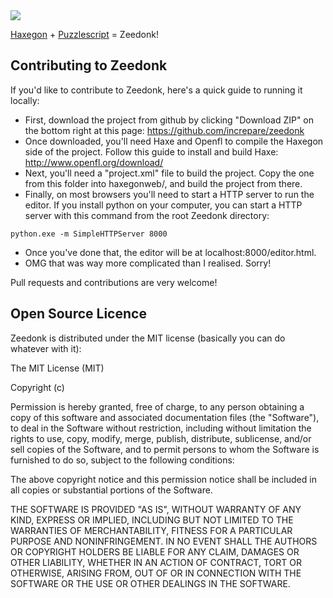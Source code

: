 <img src="images/main.png">

<a href="https://github.com/terrycavanagh/haxegon/">Haxegon</a> + <a href="https://github.com/increpare/PuzzleScript">Puzzlescript</a> = Zeedonk!

## Contributing to Zeedonk

If you'd like to contribute to Zeedonk, here's a quick guide to running it locally:

 - First, download the project from github by clicking "Download ZIP" on the bottom right at this page: https://github.com/increpare/zeedonk
 - Once downloaded, you'll need Haxe and Openfl to compile the Haxegon side of the project. Follow this guide to install and build Haxe: http://www.openfl.org/download/
 - Next, you'll need a "project.xml" file to build the project. Copy the one from this folder into haxegonweb/, and build the project from there.
 - Finally, on most browsers you'll need to start a HTTP server to run the editor. If you install python on your computer, you can start a HTTP server with this command from the root Zeedonk directory:
 
``` 
python.exe -m SimpleHTTPServer 8000
```

 - Once you've done that, the editor will be at localhost:8000/editor.html.
 - OMG that was way more complicated than I realised. Sorry!
 
Pull requests and contributions are very welcome!

## Open Source Licence

Zeedonk is distributed under the MIT license (basically you can do whatever with it):

The MIT License (MIT)

Copyright (c) <year> <copyright holders>

Permission is hereby granted, free of charge, to any person obtaining a copy
of this software and associated documentation files (the "Software"), to deal
in the Software without restriction, including without limitation the rights
to use, copy, modify, merge, publish, distribute, sublicense, and/or sell
copies of the Software, and to permit persons to whom the Software is
furnished to do so, subject to the following conditions:

The above copyright notice and this permission notice shall be included in
all copies or substantial portions of the Software.

THE SOFTWARE IS PROVIDED "AS IS", WITHOUT WARRANTY OF ANY KIND, EXPRESS OR
IMPLIED, INCLUDING BUT NOT LIMITED TO THE WARRANTIES OF MERCHANTABILITY,
FITNESS FOR A PARTICULAR PURPOSE AND NONINFRINGEMENT. IN NO EVENT SHALL THE
AUTHORS OR COPYRIGHT HOLDERS BE LIABLE FOR ANY CLAIM, DAMAGES OR OTHER
LIABILITY, WHETHER IN AN ACTION OF CONTRACT, TORT OR OTHERWISE, ARISING FROM,
OUT OF OR IN CONNECTION WITH THE SOFTWARE OR THE USE OR OTHER DEALINGS IN
THE SOFTWARE.
